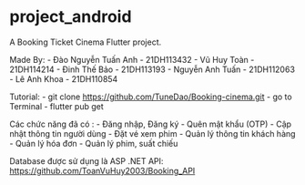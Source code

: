 # project_android

A Booking Ticket Cinema Flutter project.

Made By: - Đào Nguyễn Tuấn Anh - 21DH113432 - Vũ Huy Toàn - 21DH114214 - Đinh Thế Bảo - 21DH113193 - Nguyễn Anh Tuấn - 21DH112063 - Lê Anh Khoa - 21DH110854

Tutorial: - git clone https://github.com/TuneDao/Booking-cinema.git - go to Terminal - flutter pub get

Các chức năng đã có : - Đăng nhập, Đăng ký - Quên mật khẩu (OTP) - Cập nhật thông tin người dùng - Đặt vé xem phim - Quản lý thông tin khách hàng - Quản lý hóa đơn - Quản lý phim, suất chiếu

Database được sử dụng là ASP .NET API: https://github.com/ToanVuHuy2003/Booking_API
